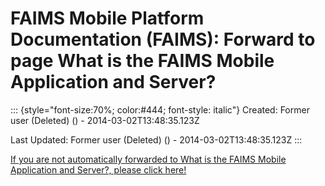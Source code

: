 FAIMS Mobile Platform Documentation (FAIMS): Forward to page What is the FAIMS Mobile Application and Server?
=============================================================================================================

::: {style="font-size:70%; color:#444; font-style: italic"}
Created: Former user (Deleted) () - 2014-03-02T13:48:35.123Z

Last Updated: Former user (Deleted) () - 2014-03-02T13:48:35.123Z
:::

[If you are not automatically forwarded to What is the FAIMS Mobile
Application and Server?, please click
here!](What%20is%20the%20FAIMS%20Mobile%20Application%20and%20Server_.html)
